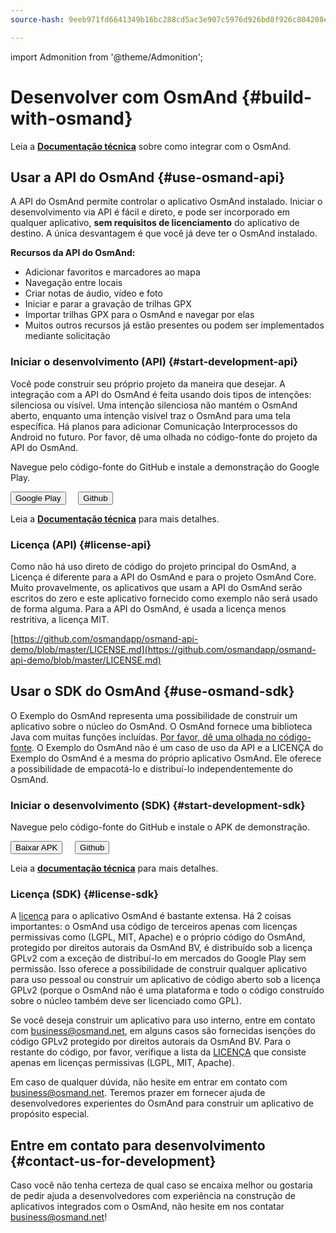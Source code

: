 ```yaml
---
source-hash: 9eeb971fd6641349b16bc288cd5ac3e907c5976d926bd8f926c804208efa4170

---
```

import Admonition from '@theme/Admonition';

# Desenvolver com OsmAnd {#build-with-osmand}

Leia a **[Documentação técnica](../technical/osmand-api-sdk/index.md)** sobre como integrar com o OsmAnd.

## Usar a API do OsmAnd {#use-osmand-api}

A API do OsmAnd permite controlar o aplicativo OsmAnd instalado. Iniciar o desenvolvimento via API é fácil e direto, e pode ser incorporado em qualquer aplicativo, **sem requisitos de licenciamento** do aplicativo de destino. A única desvantagem é que você já deve ter o OsmAnd instalado.

**Recursos da API do OsmAnd:**

* Adicionar favoritos e marcadores ao mapa
* Navegação entre locais
* Criar notas de áudio, vídeo e foto
* Iniciar e parar a gravação de trilhas GPX
* Importar trilhas GPX para o OsmAnd e navegar por elas
* Muitos outros recursos já estão presentes ou podem ser implementados mediante solicitação

### Iniciar o desenvolvimento (API) {#start-development-api}

Você pode construir seu próprio projeto da maneira que desejar. A integração com a API do OsmAnd é feita usando dois tipos de intenções: silenciosa ou visível. Uma intenção silenciosa não mantém o OsmAnd aberto, enquanto uma intenção visível traz o OsmAnd para uma tela específica. Há planos para adicionar Comunicação Interprocessos do Android no futuro. Por favor, dê uma olhada no código-fonte do projeto da API do OsmAnd.

<Admonition type="caution" icon="🛠️&nbsp;" title="Exemplos">
  <p>
    Navegue pelo código-fonte do GitHub e instale a demonstração do Google Play.
  </p>
  <div>
    <a href="https://play.google.com/store/apps/details?id=net.osmand.osmandapidemo"><button class="button button--primary">Google Play</button></a> &nbsp;&nbsp;&nbsp;
    <a href="https://github.com/osmandapp/osmand-api-demo/tree/master/OsmAnd-api-sample"><button class="button button--primary">Github</button></a>
  </div>
</Admonition>  

Leia a **[Documentação técnica](../technical/osmand-api-sdk/index.md)** para mais detalhes.

### Licença (API) {#license-api}

Como não há uso direto de código do projeto principal do OsmAnd, a Licença é diferente para a API do OsmAnd e para o projeto OsmAnd Core. Muito provavelmente, os aplicativos que usam a API do OsmAnd serão escritos do zero e este aplicativo fornecido como exemplo não será usado de forma alguma. Para a API do OsmAnd, é usada a licença menos restritiva, a licença MIT.

[https://github.com/osmandapp/osmand-api-demo/blob/master/LICENSE.md](https://github.com/osmandapp/osmand-api-demo/blob/master/LICENSE.md)


## Usar o SDK do OsmAnd {#use-osmand-sdk}

O Exemplo do OsmAnd representa uma possibilidade de construir um aplicativo sobre o núcleo do OsmAnd. O OsmAnd fornece uma biblioteca Java com muitas funções incluídas. [Por favor, dê uma olhada no código-fonte](https://github.com/osmandapp/osmand-api-demo). O Exemplo do OsmAnd não é um caso de uso da API e a LICENÇA do Exemplo do OsmAnd é a mesma do próprio aplicativo OsmAnd. Ele oferece a possibilidade de empacotá-lo e distribuí-lo independentemente do OsmAnd.


### Iniciar o desenvolvimento (SDK) {#start-development-sdk}

<Admonition type="caution" icon="🛠️&nbsp;" title="Exemplos">
  <p>
    Navegue pelo código-fonte do GitHub e instale o APK de demonstração.
  </p>
  <div>
    <a href="https://download.osmand.net/latest-night-build/OsmAnd-map-sample.apk"><button class="button button--primary">Baixar APK</button></a>
 &nbsp;&nbsp;&nbsp;
    <a href="https://github.com/osmandapp/osmand-api-demo/tree/master/OsmAnd-map-sample"><button class="button button--primary">Github</button></a>
  </div>
</Admonition>  

Leia a **[documentação técnica](../technical/osmand-api-sdk/index.md)** para mais detalhes.


### Licença (SDK) {#license-sdk}

A [licença](https://github.com/osmandapp/Osmand/blob/master/LICENSE) para o aplicativo OsmAnd é bastante extensa. Há 2 coisas importantes: o OsmAnd usa código de terceiros apenas com licenças permissivas como (LGPL, MIT, Apache) e o próprio código do OsmAnd, protegido por direitos autorais da OsmAnd BV, é distribuído sob a licença GPLv2 com a exceção de distribuí-lo em mercados do Google Play sem permissão. Isso oferece a possibilidade de construir qualquer aplicativo para uso pessoal ou construir um aplicativo de código aberto sob a licença GPLv2 (porque o OsmAnd não é uma plataforma e todo o código construído sobre o núcleo também deve ser licenciado como GPL).

Se você deseja construir um aplicativo para uso interno, entre em contato com <a class="mail-link" href="mailto:business@osmand.net">business@osmand.net</a>, em alguns casos são fornecidas isenções do código GPLv2 protegido por direitos autorais da OsmAnd BV. Para o restante do código, por favor, verifique a lista da [LICENÇA](https://github.com/osmandapp/Osmand/blob/master/LICENSE) que consiste apenas em licenças permissivas (LGPL, MIT, Apache).

Em caso de qualquer dúvida, não hesite em entrar em contato com <a class="mail-link" href="mailto:business@osmand.net">business@osmand.net</a>. Teremos prazer em fornecer ajuda de desenvolvedores experientes do OsmAnd para construir um aplicativo de propósito especial.


## Entre em contato para desenvolvimento {#contact-us-for-development}

Caso você não tenha certeza de qual caso se encaixa melhor ou gostaria de pedir ajuda a desenvolvedores com experiência na construção de aplicativos integrados com o OsmAnd, não hesite em nos contatar <a class="mail-link" href="mailto:business@osmand.net">business@osmand.net</a>!